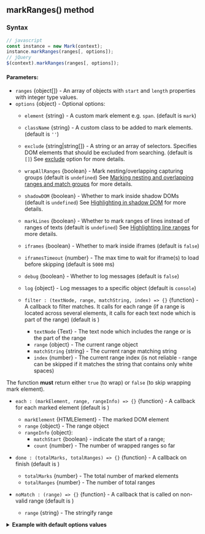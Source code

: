 
## markRanges() method
### Syntax
``` js
// javascript
const instance = new Mark(context);
instance.markRanges(ranges[, options]);
// jQuery
$(context).markRanges(ranges[, options]);
```
#### Parameters:
* `ranges` {object[]} - An array of objects with `start` and `length` properties with integer type values.
* `options` {object} - Optional options:
  * `element` {string} - A custom mark element e.g. `span`. (default is `mark`)
  * `className` {string} -  A custom class to be added to mark elements. (default is `''`)
  * `exclude` {string|string[]} - A string or an array of selectors. Specifies DOM elements that should be excluded from searching. (default is `[]`)
    See [exclude](options.html#exclude-option) option for more details.
  * `wrapAllRanges` {boolean} - Mark nesting/overlapping capturing groups (default is `undefined`)
    See [Marking nesting and overlapping ranges and match groups](nesting-overlapping.md) for more details.

  * `shadowDOM` {boolean} - Whether to mark inside shadow DOMs (default is `undefined`)
    See [Highlighting in shadow DOM](shadow-dom.md) for more details.
  * `markLines` {boolean} - Whether to mark ranges of lines instead of ranges of texts (default is `undefined`)
    See [Highlighting line ranges](mark-lines.md) for more details.
  * `iframes` {boolean} - Whether to mark inside iframes (default is `false`)
  * `iframesTimeout` {number} - The max time to wait for iframe(s) to load before skipping (default is `5000` ms)
  * `debug` {boolean} - Whether to log messages (default is `false`)
  * `log` {object} - Log messages to a specific object (default is `console`)

  * `filter : (textNode, range, matchString, index) => {}` {function} - A callback to filter matches. It calls for each range (if a range is located across several elements, it calls for each text node which is part of the range) (default is )
    * `textNode` {Text} - The text node which includes the range or is the part of the range
    * `range` {object} - The current range object
    * `matchString` {string} - The current range matching string
    * `index` {number} - The current range index (is not reliable - range can be skipped if it matches the string that contains only white spaces)
  
The function **must** return either `true` (to wrap) or `false` (to skip wrapping mark element).

  * `each : (markElement, range, rangeInfo) => {}` {function} - A callback for each marked element (default is )
    * `markElement` {HTMLElement} - The marked DOM element
    * `range` {object} - The range object
    * `rangeInfo` {object}:
      * `matchStart` {boolean} - indicate the start of a range;
      * `count` {number} - The number of wrapped ranges so far

  * `done : (totalMarks, totalRanges) => {}` {function} - A callback on finish (default is )
    * `totalMarks` {number} - The total number of marked elements
    * `totalRanges` {number} - The number of total ranges

  * `noMatch : (range) => {}` {function} - A callback that is called on non-valid range (default is )
    * `range` {string} - The stringify range

<details class="internal-code">
<summary><b>Example with default options values</b></summary>

<pre><code class="language-js">const options = {
    element : 'mark',
    className : '',
    exclude : [],
    
    wrapAllRanges : false,
    markLines : false,
    shadowDOM : false,
    iframes : false,
    iframesTimeout : 5000,
    
    filter : (textNode, range, matchingString, index) => {
        return true; // must return either true or false
    },
    each : (markElement, range, rangeInfo) => {},
    done : (totalMarks, totalMatches) => {},
    noMatch : (range) => {},
    debug : false,
    log : window.console
};
</code></pre>

JavaScript:

<pre><code class='lang-javascript'>
const instance = new Mark(document.querySelector('selector')),
  ranges = [{ start: 0, length: 5 }, { start: 6, length: 5 }];

instance.markRanges(ranges, options);
</code></pre>

jQuery:

<pre><code class='lang-javascript'>$('selector').markRanges(ranges, options);</code></pre>
</details>
